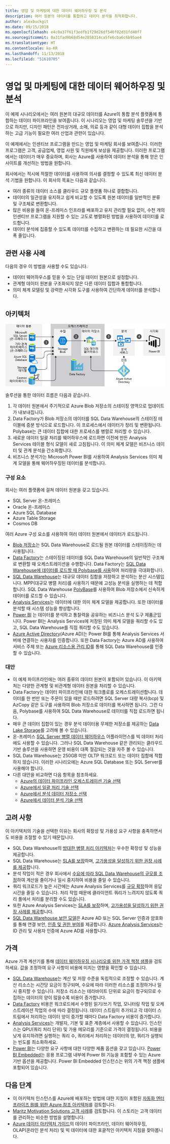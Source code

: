 ```yaml
---
title: 영업 및 마케팅에 대한 데이터 웨어하우징 및 분석
description: 여러 원본의 데이터를 통합하고 데이터 분석을 최적화합니다.
author: alexbuckgit
ms.date: 09/15/2018
ms.openlocfilehash: e4c0a37f61f3edfb1f29d26df546f02d31fd40f7
ms.sourcegitcommit: 0a31fad9b68d54e2858314ca5fe6cba6c6b95ae4
ms.translationtype: HT
ms.contentlocale: ko-KR
ms.lasthandoff: 11/13/2018
ms.locfileid: "51610705"
---
```

# <a name="data-warehousing-and-analytics-for-sales-and-marketing"></a>영업 및 마케팅에 대한 데이터 웨어하우징 및 분석

이 예제 시나리오에서는 여러 원본의 대규모 데이터를 Azure의 통합 분석 플랫폼에 통합하는 데이터 파이프라인을 보여줍니다. 이 시나리오는 영업 및 마케팅 솔루션을 기반으로 하지만, 디자인 패턴은 전자상거래, 소매, 의료 등과 같이 대형 데이터 집합을 분석하는 고급 기능이 필요한 여러 산업과 관련이 있습니다.

이 예제에서는 인센티브 프로그램을 만드는 영업 및 마케팅 회사를 보여줍니다. 이러한 프로그램은 고객, 공급업체, 영업 사원 및 직원에게 보상을 제공합니다. 이러한 프로그램에서는 데이터가 매우 중요하며, 회사는 Azure를 사용하여 데이터 분석을 통해 얻은 인사이트를 개선하는 방법을 원합니다.

회사에서는 적시에 적절한 데이터를 사용하여 의사를 결정할 수 있도록 최신 데이터 분석 기법을 원합니다. 이 회사의 목표는 다음과 같습니다.
* 여러 종류의 데이터 소스를 클라우드 규모 플랫폼 하나로 결합합니다.
* 데이터의 일관성을 유지하고 쉽게 비교할 수 있도록 원본 데이터를 일반적인 분류 및 구조체로 변환합니다.
* 많은 비용을 들여 온-프레미스 인프라를 배포하고 유지 관리할 필요 없이, 수천 개의 인센티브 프로그램을 지원할 수 있는 고도로 병렬화된 방법을 사용하여 데이터를 로드합니다.
* 데이터 분석에 집중할 수 있도록 데이터를 수집하고 변환하는 데 필요한 시간을 대폭 줄입니다.

## <a name="relevant-use-cases"></a>관련 사용 사례

다음의 경우 이 방법을 사용할 수도 있습니다.

* 데이터 웨어하우스를 믿을 수 있는 단일 데이터 원본으로 설정합니다.
* 관계형 데이터 원본을 구조화되지 않은 다른 데이터 집합과 통합합니다.
* 의미 체계 모델링 및 강력한 시각화 도구를 사용하여 간단하게 데이터를 분석합니다.

## <a name="architecture"></a>아키텍처

![Azure의 데이터 웨어하우징 및 분석 시나리오를 위한 아키텍처][architecture]

솔루션을 통한 데이터 흐름은 다음과 같습니다.

1. 각 데이터 원본에서 주기적으로 Azure Blob 저장소의 스테이징 영역으로 업데이트가 내보내집니다.
2. Data Factory가 Blob 저장소의 데이터를 SQL Data Warehouse의 스테이징 테이블에 증분 방식으로 로드합니다. 이 프로세스에서 데이터가 정리 및 변환됩니다. Polybase는 큰 데이터 집합에 대한 프로세스를 병렬로 처리할 수 있습니다.
3. 새로운 데이터 일괄 처리를 웨어하우스에 로드하면 이전에 만든 Analysis Services 테이블 형식 모델이 새로 고침됩니다. 이 의미 체계 모델은 비즈니스 데이터 및 관계 분석을 간소화합니다.
4. 비즈니스 분석가는 Microsoft Power BI를 사용하여 Analysis Services 의미 체계 모델을 통해 웨어하우징된 데이터를 분석합니다.

### <a name="components"></a>구성 요소

회사는 여러 플랫폼에 걸쳐 데이터 원본을 갖고 있습니다.
* SQL Server 온-프레미스
* Oracle 온-프레미스
* Azure SQL Database
* Azure Table Storage
* Cosmos DB

여러 Azure 구성 요소를 사용하여 여러 데이터 원본에서 데이터가 로드됩니다.
* [Blob 저장소](/azure/storage/blobs/storage-blobs-introduction)는 SQL Data Warehouse로 로드될 원본 데이터를 스테이징하는 데 사용됩니다.
* [Data Factory](/azure/data-factory)는 스테이징된 데이터를 SQL Data Warehouse의 일반적인 구조체로 변환할 때 오케스트레이션을 수행합니다. Data Factory는 [SQL Data Warehouse에 데이터를 로드할 때 Polybase를 사용](/azure/data-factory/connector-azure-sql-data-warehouse#use-polybase-to-load-data-into-azure-sql-data-warehouse)하여 처리량을 극대화합니다. 
* [SQL Data Warehouse](/azure/sql-data-warehouse/sql-data-warehouse-overview-what-is)는 대규모 데이터 집합을 저장하고 분석하는 분산 시스템입니다. MPP(대규모 병렬 처리)를 사용하기 때문에 고성능 분석을 실행하는 데 적합합니다. SQL Data Warehouse [PolyBase](/sql/relational-databases/polybase/polybase-guide)를 사용하여 Blob 저장소에서 신속하게 데이터를 로드할 수 있습니다.
* [Analysis Services](/azure/analysis-services)는 데이터에 대한 의미 체계 모델을 제공합니다. 또한 데이터를 분석할 때 시스템 성능을 향상합니다. 
* [Power BI](/power-bi) 는 데이터를 분석하고 통찰력을 공유하는 비즈니스 분석 도구 제품군입니다. Power BI는 Analysis Services에 저장된 의미 체계 모델을 쿼리할 수도 있고, SQL Data Warehouse를 직접 쿼리할 수도 있습니다.
* [Azure Active Directory](/azure/active-directory)(Azure AD)는 Power BI를 통해 Analysis Services 서버에 연결하는 사용자를 인증합니다. 또한 Data Factory는 Azure AD를 사용하여 서비스 주체 또는 [Azure 리소스용 관리 ID](/azure/active-directory/managed-identities-azure-resources/overview)를 통해 SQL Data Warehouse를 인증할 수 있습니다.

### <a name="alternatives"></a>대안

* 이 예제 파이프라인에는 여러 종류의 데이터 원본이 포함되어 있습니다. 이 아키텍처는 다양한 관계형 및 비관계형 데이터 원본을 처리할 수 있습니다.
* Data Factory는 데이터 파이프라인에 대한 워크플로를 오케스트레이션합니다. 데이터를 한 번만 또는 주문이 있을 때만 로드하려면 SQL Server 대량 복사(bcp) 및 AzCopy 같은 도구를 사용하여 Blob 저장소로 데이터를 복사하면 됩니다. 그런 다음, Polybase를 사용하여 SQL Data Warehouse로 데이터를 직접 로드하면 됩니다.
* 매우 큰 데이터 집합이 있는 경우 분석 데이터용 무제한 저장소를 제공하는 [Data Lake Storage](/azure/storage/data-lake-storage/introduction)를 고려해 볼 수 있습니다.
* 온-프레미스 [SQL Server 병렬 데이터 웨어하우스](/sql/analytics-platform-system) 어플라이언스를 빅 데이터 처리에도 사용할 수 있습니다. 그러나 SQL Data Warehouse 같은 관리되는 클라우드 기반 솔루션을 사용하면 운영 비용이 대폭 절감되는 것을 자주 볼 수 있습니다. 
* SQL Data Warehouse는 250GB 미만 OLTP 워크로드 또는 데이터 집합에 적합하지 않습니다. 이러한 시나리오에는 Azure SQL Database 또는 SQL Server를 사용해야 합니다.
* 다른 대안을 비교하면 다음 항목을 참조하세요.
    * [Azure의 데이터 파이프라인 오케스트레이션 기술 선택](/azure/architecture/data-guide/technology-choices/pipeline-orchestration-data-movement)
    * [Azure에서 일괄 처리 기술 선택](/azure/architecture/data-guide/technology-choices/batch-processing)
    * [Azure에서 분석 데이터 저장소 선택](/azure/architecture/data-guide/technology-choices/analytical-data-stores)
    * [Azure에서 데이터 분석 기술 선택](/azure/architecture/data-guide/technology-choices/analysis-visualizations-reporting)

## <a name="considerations"></a>고려 사항

이 아키텍처의 기술을 선택한 이유는 회사의 확장성 및 가용성 요구 사항을 충족하면서도 비용을 조절할 수 있기 때문입니다.

* SQL Data Warehouse의 [방대한 병렬 처리 아키텍처](/azure/sql-data-warehouse/massively-parallel-processing-mpp-architecture)는 우수한 확장성 및 성능을 제공합니다.
* SQL Data Warehouse는 [SLA를 보장](https://azure.microsoft.com/support/legal/sla/sql-data-warehouse)하며, [고가용성을 달성하기 위한 권장 사례를 제공](/azure/sql-data-warehouse/sql-data-warehouse-best-practices)합니다.
* 분석 작업이 적은 경우 회사에서 [수요에 따라 SQL Data Warehouse의 규모를 조정](/azure/sql-data-warehouse/sql-data-warehouse-manage-compute-overview)하여 계산을 줄이거나 일시 중지하여 비용을 줄일 수 있습니다.
* 쿼리 워크로드가 높은 시간에는 Azure Analysis Services를 [규모 확장](/azure/analysis-services/analysis-services-scale-out)하여 응답 시간을 줄일 수 있습니다. 처리 작업 때문에 클라이언트 쿼리가 느려지지 않도록 쿼리 풀에서 처리를 분리할 수도 있습니다. 
* 또한 Azure Analysis Services는 [SLA를 보장](https://azure.microsoft.com/support/legal/sla/analysis-services)하며, [고가용성을 달성하기 위한 권장 사례를 제공](/azure/analysis-services/analysis-services-bcdr)합니다.
* [SQL Data Warehouse 보안 모델](/azure/sql-data-warehouse/sql-data-warehouse-overview-manage-security)은 Azure AD 또는 SQL Server 인증과 암호화를 통해 연결 보안, [인증 및 권한 부여](/azure/sql-data-warehouse/sql-data-warehouse-authentication)를 제공합니다. [Azure Analysis Services](/azure/analysis-services/analysis-services-manage-users)는 ID 관리 및 사용자 인증에 Azure AD를 사용합니다. 

## <a name="pricing"></a>가격

Azure 가격 계산기를 통해 [데이터 웨어하우징 시나리오를 위한 가격 책정 샘플][calculator]을 검토하세요. 값을 조정하여 요구 사항이 비용에 미치는 영향을 확인할 수 있습니다.

* [SQL Data Warehouse](https://azure.microsoft.com/pricing/details/sql-data-warehouse/gen2)는 계산 및 저장 수준을 독립적으로 조정할 수 있습니다. 계산 리소스는 시간당 요금이 청구되며, 수요에 따라 이러한 리소스를 조정하거나 일시 중지할 수 있습니다. 저장소 리소스는 테라바이트 단위로 요금이 청구되므로 수집하는 데이터의 양이 많을수록 비용이 증가합니다.
* [Data Factory](https://azure.microsoft.com/pricing/details/data-factory) 비용은 워크로드에서 수행된 읽기/쓰기 작업, 모니터링 작업 및 오케스트레이션 작업의 수에 따라 결정됩니다. 데이터 스트림이 추가되고 각 데이터 스트림에서 처리하는 데이터 양이 증가할 때마다 Data Factory 비용이 증가합니다.
* [Analysis Services](https://azure.microsoft.com/pricing/details/analysis-services)는 개발자, 기본 및 표준 계층에서 사용할 수 있습니다. 인스턴스는 QPU(쿼리 처리 단위) 및 가용 메모리를 기준으로 가격이 결정됩니다. 비용을 낮게 유지하려면 실행하는 쿼리 수, 쿼리에서 처리하는 데이터의 양, 쿼리가 실행되는 빈도를 최소화하세요.
* [Power BI](https://powerbi.microsoft.com/pricing)는 다양한 요구 사항에 대한 다양한 제품 옵션을 갖고 있습니다. [Power BI Embedded](https://azure.microsoft.com/pricing/details/power-bi-embedded)는 응용 프로그램 내부에 Power BI 기능을 포함할 수 있는 Azure 기반 옵션을 제공합니다. Power BI Embedded 인스턴스는 위의 가격 책정 샘플에 포함되어 있습니다.

## <a name="next-steps"></a>다음 단계

* 이 아키텍처 인스턴스를 Azure에 배포하는 방법에 대한 지침이 포함된 [자동화 엔터프라이즈 BI를 위한 Azure 참조 아키텍처](/azure/architecture/reference-architectures/data/enterprise-bi-adf)를 검토합니다.
* [Maritz Motivation Solutions 고객 사례][source-document]를 검토합니다. 이 스토리는 고객 데이터를 관리하는 비슷한 방법을 설명합니다.
* [Azure 데이터 아키텍처 가이드](/azure/architecture/data-guide)의 데이터 파이프라인, 데이터 웨어하우징, OLAP(온라인 분석 처리) 및 빅 데이터에 대한 포괄적인 아키텍처 지침을 찾아봅니다.

<!-- links -->
[source-document]: https://customers.microsoft.com/story/maritz
[calculator]: https://azure.com/e/b798fb70c53e4dd19fdeacea4db78276
[architecture]: ./media/architecture-data-warehouse.png
